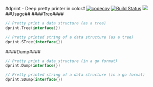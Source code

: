 #dprint - Deep pretty printer in color#
[![codecov](https://codecov.io/gh/bongo227/dprint/branch/master/graph/badge.svg)](https://codecov.io/gh/bongo227/dprint)
[![Build Status](https://travis-ci.org/bongo227/dprint.svg?branch=master)](https://travis-ci.org/bongo227/dprint)
[![](https://godoc.org/github.com/bongo227/dprint?status.svg)](http://godoc.org/github.com/bongo227/dprint)
##Usage##
####Tree####
```go
// Pretty print a data structure (as a tree)
dprint.Tree(interface{})

// Pretty printed string of a data structure (as a tree)
dprint.STree(interface{})
```
####Dump####
```go
// Pretty print a data structure (in a go format)
dprint.Dump(interface{})

// Pretty printed string of a data structure (in a go format)
dprint.SDump(interface{})
```